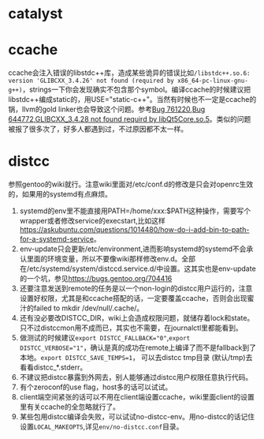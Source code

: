 # catalyst

# ccache
ccache会注入错误的libstdc++库，造成某些诡异的错误比如`/libstdc++.so.6: version 'GLIBCXX_3.4.26' not found (required by x86_64-pc-linux-gnu-g++)`，strings一下你会发现确实不包含那个symbol。编译ccache的时候建议把libstdc++编成static的，用USE="static-c++"。当然有时候也不一定是ccache的锅，llvm的gold linker也会导致这个问题。参考[Bug 761220](https://bugs.gentoo.org/761220),[Bug 644772](https://bugs.gentoo.org/644772),[GLIBCXX_3.4.28 not found requird by libQt5Core.so.5](https://forums.gentoo.org/viewtopic-p-8513692.html?sid=7dd5835a7e60ae87ba41e58d942a7ff6)。类似的问题被报了很多次了，好多人都遇到过，不过原因都不太一样。

# distcc
参照gentoo的wiki就行。注意wiki里面对/etc/conf.d的修改是只会对openrc生效的，如果用的systemd有点麻烦。
1. systemd的env里不能直接用PATH=/home/xxx:$PATH这种操作，需要写个wrapper或者修改service的execstart,比如这样<https://askubuntu.com/questions/1014480/how-do-i-add-bin-to-path-for-a-systemd-service>。
2. env-update只会更新/etc/environment,进而影响systemd的systemd不会承认里面的环境变量，所以不要像wiki那样修改env.d。全部在/etc/systemd/system/distccd.service.d/中设置。这其实也是env-update的一个坑，参见<https://bugs.gentoo.org/704416>
3. 还要注意发送到remote的任务是以一个non-login的distcc用户运行的，注意设置好权限，尤其是和ccache搭配的话，一定要覆盖ccache，否则会出现蜜汁的failed to mkdir /dev/null/.cache/。
4. 还有没必要改DISTCC_DIR，wiki上会造成权限问题，就储存着lock和state。只不过distccmon用不成而已，其实也不需要，在journalctl里都能看到。
5. 做测试的时候建议`export DISTCC_FALLBACK="0"`,`export DISTCC_VERBOSE="1"`，确认是真的成功在remote上编译了而不是fallback到了本地。`export DISTCC_SAVE_TEMPS=1`， 可以去distcc tmp目录 (默认/tmp)去看看distcc_*.stderr。
6. 不建议把distcc暴露到外网去，别人能够通过distcc用户权限任意执行代码。
7. 有个zeroconf的use flag，host多的话可以试试。
8. client端空间紧张的话可以不用在client端设置ccache，wiki里面client的设置里有关ccache的全忽略就行了。
9. 某些包用distcc编译会失败，可以试试no-distcc-env。用no-distcc的话记住设置`LOCAL_MAKEOPTS`,详见`env/no-distcc.conf`目录。
